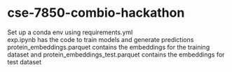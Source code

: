 # cse-7850-combio-hackathon
Set up a conda env using requirements.yml <br>
exp.ipynb has the code to train models and generate predictions <br>
protein_embeddings.parquet contains the embeddings for the training dataset and protein_embeddings_test.parquet contains the embeddings for test dataset<br>

